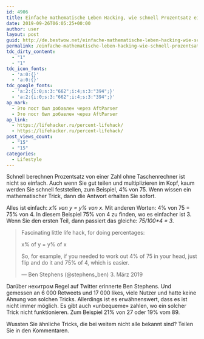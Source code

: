 ```yaml
---
id: 4906
title: Einfache mathematische Leben Hacking, wie schnell Prozentsatz einer Zahl berechnen
date: 2019-09-26T06:05:25+00:00
author: user
layout: post
guid: http://de.bestwow.net/einfache-mathematische-leben-hacking-wie-schnell-prozentsatz-einer-zahl-berechnen/
permalink: /einfache-mathematische-leben-hacking-wie-schnell-prozentsatz-einer-zahl-berechnen/
tdc_dirty_content:
  - "1"
  - "1"
tdc_icon_fonts:
  - 'a:0:{}'
  - 'a:0:{}'
tdc_google_fonts:
  - 'a:2:{i:0;s:3:"662";i:4;s:3:"394";}'
  - 'a:2:{i:0;s:3:"662";i:4;s:3:"394";}'
ap_mark:
  - Это пост был добавлен через AftParser
  - Это пост был добавлен через AftParser
ap_link:
  - https://lifehacker.ru/percent-lifehack/
  - https://lifehacker.ru/percent-lifehack/
post_views_count:
  - "15"
  - "15"
categories:
  - Lifestyle
---
```

Schnell berechnen Prozentsatz von einer Zahl ohne Taschenrechner ist nicht so einfach. Auch wenn Sie gut teilen und multiplizieren im Kopf, kaum werden Sie schnell feststellen, zum Beispiel, 4% von 75. Wenn wissen ein mathematischer Trick, dann die Antwort erhalten Sie sofort.

Alles ist einfach: _x% von y = y% von x_. Mit anderen Worten: 4% von 75 = 75% von 4. In diesem Beispiel 75% von 4 zu finden, wo es einfacher ist 3. Wenn Sie den ersten Teil, dann passiert das gleiche: _75/100*4 = 3_.

> <p dir="ltr" lang="en">
>   Fascinating little life hack, for doing percentages:
> </p>
> 
> x% of y = y% of x
> 
> So, for example, if you needed to work out 4% of 75 in your head, just flip and do it and 75% of 4, which is easier.
> 
> — Ben Stephens (@stephens_ben) 3. März 2019

Darüber нехитром Regel auf Twitter erinnerte Ben Stephens. Und gemessen an 6 000 Retweets und 17 000 likes, viele Nutzer und hatte keine Ahnung von solchen Tricks. Allerdings ist es erwähnenswert, dass es ist nicht immer möglich. Es gibt auch «unbequeme» zahlen, wo ein solcher Trick nicht funktionieren. Zum Beispiel 21% von 27 oder 19% vom 89.

Wussten Sie ähnliche Tricks, die bei weitem nicht alle bekannt sind? Teilen Sie in den Kommentaren.